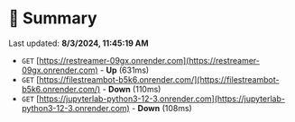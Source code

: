 # 📖 Summary
Last updated: **8/3/2024, 11:45:19 AM**

- `GET` [https://restreamer-09gx.onrender.com](https://restreamer-09gx.onrender.com) - **Up** (631ms)
- `GET` [https://filestreambot-b5k6.onrender.com/](https://filestreambot-b5k6.onrender.com/) - **Down** (110ms)
- `GET` [https://jupyterlab-python3-12-3.onrender.com](https://jupyterlab-python3-12-3.onrender.com) - **Down** (108ms)
